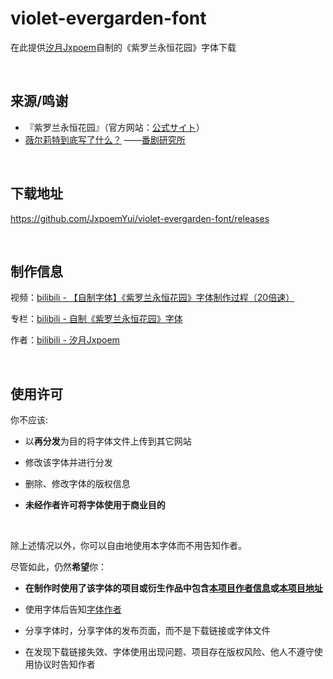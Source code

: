 # violet-evergarden-font
在此提供[汐月Jxpoem](https://space.bilibili.com/7485843)自制的《紫罗兰永恒花园》字体下载

  <br />
  
## 来源/鸣谢

 - 『紫罗兰永恒花园』（官方网站：[公式サイト](http://violet-evergarden.jp/)）
 - [薇尔莉特到底写了什么？](http://www.bilibili.com/read/cv142910) ——[番剧研究所](http://space.bilibili.com/32708587)

  <br />
  
## 下载地址
https://github.com/JxpoemYui/violet-evergarden-font/releases

  <br />

## 制作信息
视频：[bilibili - 【自制字体】《紫罗兰永恒花园》字体制作过程（20倍速）](https://www.bilibili.com/video/BV1gW41147uV)

专栏：[bilibili - 自制《紫罗兰永恒花园》字体](https://www.bilibili.com/read/cv243860)

作者：[bilibili - 汐月Jxpoem](https://space.bilibili.com/7485843)

  <br />
  
## 使用许可

你不应该:

- 以**再分发**为目的将字体文件上传到其它网站

- 修改该字体并进行分发

- 删除、修改字体的版权信息

- **未经作者许可将字体使用于商业目的**

  <br />

除上述情况以外，你可以自由地使用本字体而不用告知作者。

尽管如此，仍然**希望**你：

- **在制作时使用了该字体的项目或衍生作品中包含[本项目作者信息](https://space.bilibili.com/7485843)或[本项目地址](https://github.com/JxpoemYui/violet-evergarden-font/)**

- 使用字体后告知[字体作者](https://space.bilibili.com/7485843)

- 分享字体时，分享字体的发布页面，而不是下载链接或字体文件

- 在发现下载链接失效、字体使用出现问题、项目存在版权风险、他人不遵守使用协议时告知作者
